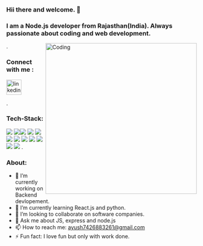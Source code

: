 ### Hii there and welcome. 👋

### I am a Node.js developer from Rajasthan(India). Always passionate about coding and web development.
<img align="right" alt="Coding" width="400" src="https://cdn.dribbble.com/users/1162077/screenshots/3848914/programmer.gif">


.
 ### Connect with me :
[<img src='https://cdn.jsdelivr.net/npm/simple-icons@3.0.1/icons/linkedin.svg' alt='linkedin' height='40'>](https://www.linkedin.com/in/ayush-panday-799b3120b//) 



.
### Tech-Stack:

<img src ="https://img.shields.io/badge/JavaScript-323330?style=for-the-badge&logo=javascript&logoColor=F7DF1E"/>
<img src ="https://img.shields.io/badge/Python-FFD43B?style=for-the-badge&logo=python&logoColor=blue"/><img src ="https://img.shields.io/badge/JS-F7DF1E?style=for-the-badge&logo=JSS&logoColor=white"/> <img src="https://img.shields.io/badge/HTML5-E34F26?style=for-the-badge&logo=html5&logoColor=white/> <img src="https://img.shields.io/badge/CSS3-1572B6?style=for-the-badge&logo=css3&logoColor=white" />
<img src="https://img.shields.io/badge/Node.js-339933?style=for-the-badge&logo=nodedotjs&logoColor=white"/><img src ="https://img.shields.io/badge/Express.js-000000?style=for-the-badge&logo=express&logoColor=white"/>
<img src="https://img.shields.io/badge/MongoDB-4EA94B?style=for-the-badge&logo=mongodb&logoColor=white" />
<img src="https://img.shields.io/badge/MySQL-005C84?style=for-the-badge&logo=mysql&logoColor=white"/>
<img src="https://img.shields.io/badge/GIT-E44C30?style=for-the-badge&logo=git&logoColor=white"/>
<img src="https://img.shields.io/badge/JWT-000000?style=for-the-badge&logo=JSON%20web%20tokens&logoColor=white" />
<img src =" https://img.shields.io/badge/Microsoft_Office-D83B01?style=for-the-badge&logo=microsoft-office&logoColor=white"/>


<img src =" https://img.shields.io/badge/Microsoft_Office-D83B01?style=for-the-badge&logo=microsoft-office&logoColor=white"/>
.



### About:

- 🔭 I’m currently working on Backend devlopement.
- 🌱 I’m currently learning React.js and python.
- 👯 I’m looking to collaborate on software companies.
- 💬 Ask me about JS, express and node.js
- 📫 How to reach me:  ayush7426883261@gmail.com
- ⚡ Fun fact: I love fun but only with work done.








